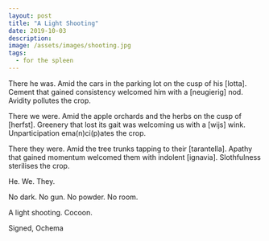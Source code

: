 ```yaml
---
layout: post
title: "A Light Shooting"
date: 2019-10-03
description:
image: /assets/images/shooting.jpg
tags:
  - for the spleen
---
```

There he was. Amid the cars in the parking lot on the cusp of his [lotta]. Cement that gained consistency welcomed him with a [neugierig] nod. Avidity pollutes the crop.

There we were. Amid the apple orchards and the herbs on the cusp of [herfst]. Greenery that lost its gait was welcoming us with a [wijs] wink. Unparticipation ema(n)ci(p)ates the crop.  

There they were. Amid the tree trunks tapping to their [tarantella]. Apathy that gained momentum welcomed them with indolent [ignavia]. Slothfulness sterilises the crop.

He. We. They.

No dark. No gun.
No powder. No room.

A light shooting. Cocoon.



Signed, Ochema
